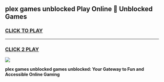 
## plex games unblocked Play Online 👋 Unblocked Games
<h3>
<a href="https://premium.freeplayer.one?title=plex_games_unblocked&ref=19F">CLICK TO PLAY</a></h3>
<hr>

<h3>
<a href="https://premium.freeplayer.one?title=plex_games_unblocked&ref=19F">CLICK 2 PLAY</a>
  
</h3>

<a href="https://premium.freeplayer.one?title=plex_games_unblocked&ref=19F"><img src="https://clearcache.store/games.png"></a>


**plex games unblocked games unblocked: Your Gateway to Fun and Accessible Online Gaming**
